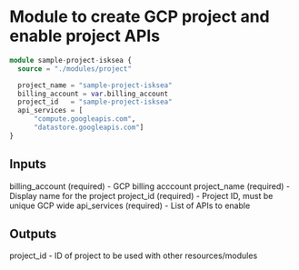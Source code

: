 # Module to create GCP project and enable project APIs

```terraform
module sample-project-isksea {
  source = "./modules/project"

  project_name = "sample-project-isksea"
  billing_account = var.billing_account
  project_id   = "sample-project-isksea"
  api_services = [
      "compute.googleapis.com", 
      "datastore.googleapis.com"]
}
```

## Inputs
billing_account (required) - GCP billing acccount
project_name (required) - Display name for the project
project_id (required) - Project ID, must be unique GCP wide
api_services (required) - List of APIs to enable

## Outputs
project_id - ID of project to be used with other resources/modules